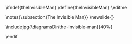 \ifndef{theInvisibleMan}
\define{theInvisibleMan}
\editme

\notes{\subsection{The Invisible Man}}
\newslide{}

\includejpg{\diagramsDir/the-invisible-man}{40%}

\endif
